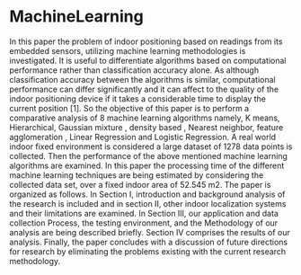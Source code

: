 # MachineLearning
 In this paper the problem of indoor positioning based on readings from its embedded sensors, utilizing machine learning methodologies is investigated. It is useful to differentiate algorithms based on computational performance rather than classification accuracy alone. As although classification accuracy between the algorithms is similar, computational performance can differ significantly and it can affect to the quality of the indoor positioning device if it takes a considerable time to display the current position [1]. So the objective of this paper is to perform a comparative analysis of 8 machine learning algorithms namely, K means, Hierarchical, Gaussian mixture , density based  , Nearest neighbor, feature agglomeration , Linear Regression and Logistic Regression.  A real world indoor fixed environment is considered a large dataset of 1278 data points is collected. Then the performance of the above mentioned machine learning algorithms are examined. In this paper the processing time of the different machine learning techniques are being estimated by considering the collected data set, over a fixed indoor area of 52.545 m2. The paper is organized as follows. In Section I, introduction and background analysis of the research is included and in section II, other indoor localization systems and their limitations are examined. In Section III, our application and data collection Process, the testing environment, and the Methodology of our analysis are being described briefly. Section IV comprises the results of our analysis. Finally, the paper concludes with a discussion of future directions for research by eliminating the problems existing with the current research methodology.
